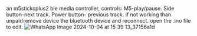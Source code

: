 an m5stickcplus2 ble media controller, controls: M5-play/pause. Side button-next track. Power button- previous track. if not working than unpair/remove device the bluetooth device and reconnect.
open the .ino file to edit.
![WhatsApp Image 2024-10-04 at 15 39 13_37156a1d](https://github.com/user-attachments/assets/366288ea-1a51-4cd1-a959-87a1e8c21ca3)
